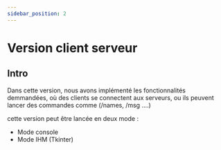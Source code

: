 ```yaml
---
sidebar_position: 2
---
```


# Version client serveur

## Intro

Dans cette version, nous avons implémenté les fonctionnalités demmandées, où des clients se connectent aux serveurs, ou ils peuvent lancer des commandes comme (/names, /msg ....)

cette version peut être lancée en deux mode :

- Mode console
- Mode IHM (Tkinter)
